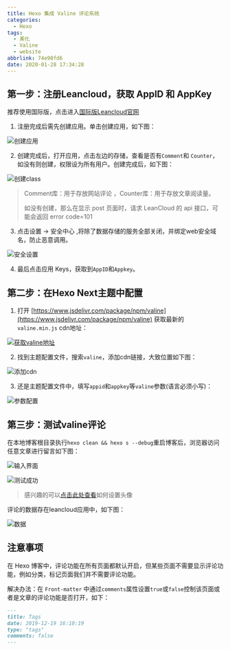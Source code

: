 ```yaml
---
title: Hexo 集成 Valine 评论系统
categories:
  - Hexo
tags:
  - 美化
  - Valine
  - website
abbrlink: 74e90fd6
date: 2020-01-28 17:34:28
---
```


## 第一步：注册Leancloud，获取 AppID 和 AppKey

推荐使用国际版，点击进入[国际版Leancloud官网](https://leancloud.app/)

<!-- more -->

1. 注册完成后需先创建应用。单击创建应用，如下图：

![创建应用](https://s2.ax1x.com/2020/01/28/1Kb1xS.png)

2. 创建完成后，打开应用，点击左边的存储，查看是否有`Comment`和 `Counter`，如没有则创建，权限设为所有用户。创建完成后，如下图：

![创建class](https://s2.ax1x.com/2020/01/28/1KbdP0.png)

> Comment库：用于存放网站评论 ，Counter库：用于存放文章阅读量。
>
> 如没有创建，那么在显示 post 页面时，请求 LeanCloud 的 api 接口，可能会返回 error code=101

3. 点击设置 → 安全中心 ,将除了数据存储的服务全部关闭，并绑定web安全域名，防止恶意调用。

![安全设置](https://s2.ax1x.com/2020/01/28/1KbrMF.png)

4. 最后点击应用 Keys，获取到`AppID`和`Appkey`。

## 第二步：在Hexo Next主题中配置

1. 打开 [https://www.jsdelivr.com/package/npm/valine](https://www.jsdelivr.com/package/npm/valine) 获取最新的 `valine.min.js` cdn地址：

[![获取valine地址](https://s2.ax1x.com/2020/01/28/1Kbose.md.png)](https://imgchr.com/i/1Kbose)

2. 找到主题配置文件，搜索`valine`，添加cdn链接，大致位置如下图：

![添加cdn](https://s2.ax1x.com/2020/01/28/1KqSsg.png)

3. 还是主题配置文件中，填写`appid`和`appkey`等`valine`参数(语言必须小写)：

![参数配置](https://s2.ax1x.com/2020/02/06/1yaQHS.png)

## 第三步：测试valine评论

在本地博客根目录执行`hexo clean && hexo s --debug`重启博客后，浏览器访问任意文章进行留言如下图：

![输入界面](https://s2.ax1x.com/2020/01/28/1KqIf0.png)

![测试成功](https://s2.ax1x.com/2020/01/28/1KLk0H.png)
> 感兴趣的可以[点击此处查看](https://valine.js.org/avatar.html)如何设置头像

评论的数据存在leancloud应用中，如下图：

![数据](https://s2.ax1x.com/2020/01/28/1KLYhq.png)

## 注意事项

在 Hexo 博客中，评论功能在所有页面都默认开启，但某些页面不需要显示评论功能，例如分类，标记页面我们并不需要评论功能。

解决办法：在 `Front-matter` 中通过`comments`属性设置`true`或`false`控制该页面或者是文章的评论功能是否打开，如下：
```markdown
---
title: Tags
date: 2019-12-19 16:10:19
type: "tags" 
comments: false
---
```